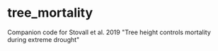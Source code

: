 # tree_mortality

Companion code for Stovall et al. 2019 "Tree height controls mortality during extreme drought"
